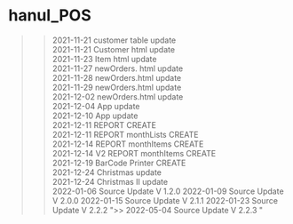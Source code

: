 # hanul_POS 
>> 2021-11-21 customer table update   
>> 2021-11-21 Customer html update  
>> 2021-11-23 Item html update   
>> 2021-11-27 newOrders. html update  
>> 2021-11-28 newOrders.html update  
>> 2021-11-29 newOrders.html update  
>> 2021-12-02 newOrders.html update  
>> 2021-12-04 App update  
>> 2021-12-10 App update   
>> 2021-12-11 REPORT  CREATE  
>> 2021-12-11 REPORT monthLists CREATE  
>> 2021-12-14 REPORT monthItems CREATE  
>> 2021-12-14 V2 REPORT monthItems CREATE   
>> 2021-12-19 BarCode Printer CREATE  
>> 2021-12-24 Christmas update  
>> 2021-12-24 Christmas II update  
>> 2022-01-06  Source Update V 1.2.0
>> 2022-01-09  Source Update V 2.0.0 
>> 2022-01-15  Source Update V 2.1.1 
>> 2022-01-23  Source Update V 2.2.2 
">> 2022-05-04  Source Update V 2.2.3 " 
